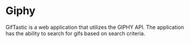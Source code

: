 # Giphy
GifTastic is a web application that utilizes the GIPHY API.  The application has the ability to search for gifs based on search criteria.
